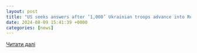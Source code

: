 ```yaml
---
layout: post
title: "US seeks answers after ’1,000’ Ukrainian troops advance into Russia"
date: 2024-08-09 15:41:39 +0000
categories: [news]
---
```


[Читати далі](https://nypost.com/2024/08/08/world-news/us-seeks-answers-after-1000-ukrainian-troops-advance-into-russia/)
